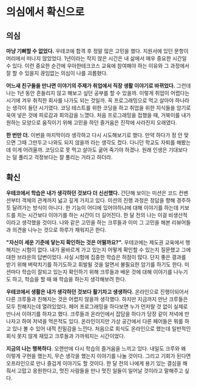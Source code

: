 # 의심에서 확신으로
## 의심
**마냥 기뻐할 수 없었다.** 
우테코에 합격 후 정말 많은 고민을 했다. 지원서에 있던 문항이 머리에서 떠나지 않았었다. 1년이라는 작지 않은 시간은 내 삶에서 매우 중요한 시간일 수 있다. 이런 중요한 순간에 우아한테크코스 교육에 참여해야 하는 이유와 그 과정에서 잘 할 수 있을지 끊임없는 의심이 나를 괴롭혔다.

**어느새 친구들을 만나면 이야기의 주제가 취업에서 직장 생활 이야기로 바뀌었다.** 
그런데 나는 1년 동안 흔들리지 않고 해보고 싶던 공부를 할 수 있을까. 이렇게 취업이 어렵다는 시기에 겨우 취직한 회사를 나가도 되는 것일까. 꼭 프로그래밍으로 먹고 살아야 하나라는 생각이 들던 시기였다. 코딩 테스트를 위한 코딩을 하고 취업을 위한 지식들을 암기로 욱여 넣은 것에 피로감과 회의감을 느꼈다. 처음 프로그래밍을 접했을 때, 거북이를 내가 원하는 모양으로 움직이기 위해 고민을 하던 즐거움은 진작에 사라진지 오래였다.

**한 번만 더.** 
이번을 마지막이라 생각하고 다시 시도해보기로 했다. 만약 하다가 정 안 맞으면 그때 그만두고 나와도 되지 않을까 라는 생각도 컸다. 다니던 학교도 자퇴를 해봤는데 이게 어려울까. 코딩으로 못 먹고 살아도 굶어 죽기야 하겠나. 원래 인생은 기대보다는 덜 풀리고 걱정보다는 잘 풀리는 거라고 하더라.

## 확신
**우테코에서 학습은 내가 생각하던 것보다 더 신선했다.** 
간단해 보이는 미션은 코드 컨벤션부터 객체의 관계까지 넓고 깊게 가지고 있다. 미션의 진행 과정은 정답을 향해 경주하듯 달려가는 방식이 아니다. 한 기능이 어디에 있어야하냐에 대해 이야기를 하는데 키보드를 치는 시간보다 이야기를 하는 시간이 더 길어진다. 한 달 전의 나는 이걸 비생산적이라고 생각했을 것이다. 나와 같은 고민을 하는 크루들과 이미 그 고민을 해본 리뷰어들과 의견을 나누는 것으로 하루가 채워지곤 한다.

**"자신이 세운 기준에 닿는지 확인하는 것은 어떨까요?".** 
우테코에는 제도권 교육에서 행해지는 시험이 없다. 내가 올바르게 가고 있는지 어떻게 확인할 수 있는지 질문했고 그에 대한 브라운의 답변이었다. 사실 시험에 집중한 학습은 허점이 많다. 단지 좋은 결과를 받기 위해 벼락치기를 하기도하고 휘발될 것을 알면서 불필요한 암기를 하기도 한다. 미션마다 학습이 잘되고 있는지 확인하기 위해 크루들과 배운 것에 대해 이야기를 나누기도 하고, 학습을 할 때 왜 학습을 하는지 생각해보려 한다.

**우테코에서 생활은 내가 생각하던 것보다 활기차고 생생하다.** 
온라인으로 진행이되어서 다른 크루들과 친해지는 것은 어렵지 않을까 생각했다. 하지만 지금까지 만난 크루들은 모두 친해지는데 열려있었다. 페어 프로그래밍을 하다보면 누가 먼저랄 것 없이 실제로 만나서 이야기를 하자고 했다. 크루들과 온라인에서 잡담을 하다가 당장 같이 저녁에 만나자고 하여 저녁을 먹은적도 있다. 온라인이지만 가상 공간에서 다른 페어들은 뭐를 하고 있나 볼 수 있어 내적 친밀감을 느낀다. 처음으로 회식도 온라인으로 했는데 일반적인 회식 못지 않게 재밌고 크루들과 가까워지는 시간이었다.

**지금의 나는 행복하다.** 
오랜만에 다시 학습의 즐거움을 느끼고 있다. 내일도 크루와 왜 이렇게 구현을 했는지, 무슨 생각을 했는지 이야기를 나눌 것이다. 그리고 기회가 된다면 오프라인으로 만나 즐겁게 이야기도 할 것이다. 한 달 전의 나에게 용기 있는 결심을 해줘서 고맙고 응원한다고, 멋진 사람들을 만나 멋진 일들이 일어날 것이라고 말해주고 싶다.
